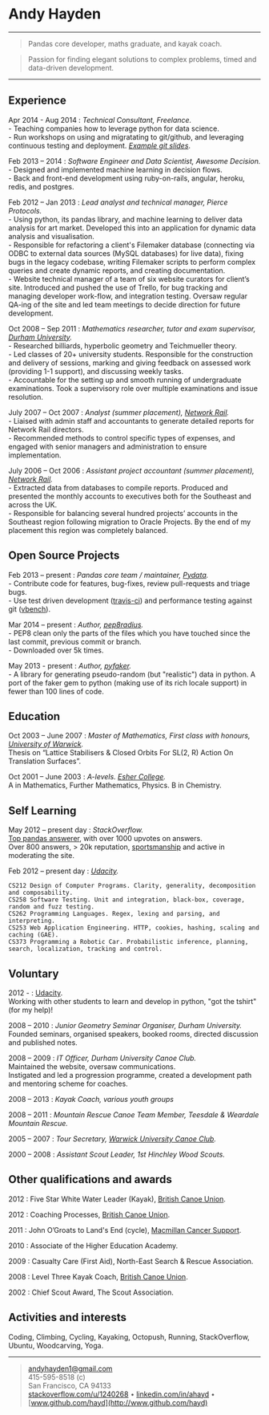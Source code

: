 Andy Hayden
===========

----

> Pandas core developer, maths graduate, and kayak coach.

> Passion for finding elegant solutions to complex problems, timed and data-driven development.  

----

Experience
----------

Apr 2014 - Aug 2014
:   *Technical Consultant, Freelance.*  
    - Teaching companies how to leverage python for data science.  
    - Run workshops on using and migratating to git/github, and leveraging continuous testing and deployment.
    *[Example git slides](http://slides.com/hayd/git)*.

Feb 2013 – 2014
:   *Software Engineer and Data Scientist, Awesome Decision.*  
    - Designed and implemented machine learning in decision flows.  
    - Back and front-end development using ruby-on-rails, angular, heroku, redis, and postgres. 

Feb 2012 – Jan 2013
:   *Lead analyst and technical manager, Pierce Protocols.*  
    - Using python, its pandas library, and machine learning to deliver data analysis for art market. Developed this
    into an application for dynamic data analysis and visualisation.  
    - Responsible for refactoring a client's Filemaker database (connecting via ODBC to external data sources
    (MySQL databases) for live data), fixing bugs in the legacy codebase, writing Filemaker scripts to perform
    complex queries and create dynamic reports, and creating documentation.  
    - Website technical manager of a team of six website curators for client’s site. Introduced and pushed the
    use of Trello, for bug tracking and managing developer work-flow, and integration testing. Oversaw regular
    QA-ing of the site and led team meetings to decide direction for future development.  

Oct 2008 – Sep 2011
:   *Mathematics researcher, tutor and exam supervisor, [Durham University](https://www.dur.ac.uk/mathematical.sciences/).*    
    - Researched billiards, hyperbolic geometry and Teichmueller theory.  
    - Led classes of 20+ university students. Responsible for the construction and delivery of sessions, marking
    and giving feedback on assessed work (providing 1-1 support), and discussing weekly tasks.  
    - Accountable for the setting up and smooth running of undergraduate examinations. Took a supervisory role
    over multiple examinations and issue resolution.  

July 2007 – Oct 2007
:   *Analyst (summer placement), [Network Rail](http://www.networkrail.co.uk/).*  
    - Liaised with admin staff and accountants to generate detailed reports for Network Rail directors.  
    - Recommended methods to control specific types of expenses, and engaged with senior managers and
    administration to ensure implementation.  

July 2006 – Oct 2006
:   *Assistant project accountant (summer placement), [Network Rail](http://www.networkrail.co.uk/).*  
    - Extracted data from databases to compile reports. Produced and presented the monthly accounts to
    executives both for the Southeast and across the UK.  
    - Responsible for balancing several hundred projects’ accounts in the Southeast region following migration to
    Oracle Projects. By the end of my placement this region was completely balanced.  

Open Source Projects
--------------------

Feb 2013 – present
:   *Pandas core team / maintainer, [Pydata](https://github.com/pydata?tab=members).*  
    - Contribute code for features, bug-fixes, review pull-requests and triage bugs.  
    - Use test driven development ([travis-ci](https://travis-ci.org/)) and performance testing against git ([vbench](https://github.com/pydata/vbench)).

Mar 2014 – present
:   *Author, [pep8radius](https://github.com/hayd/pep8radius).*  
    - PEP8 clean only the parts of the files which you have touched since the last commit, previous commit or branch.  
    - Downloaded over 5k times.

May 2013 - present
:   *Author, [pyfaker](https://github.com/hayd/pyfaker).*  
    - A library for generating pseudo-random (but "realistic") data in python. A port of the faker gem to python (making use of its rich locale support) in fewer than 100 lines of code.

Education
---------

Oct 2003 – June 2007
:   *Master of Mathematics, First class with honours, [University of Warwick](http://www2.warwick.ac.uk/fac/sci/maths/).*  
    Thesis on “Lattice Stabilisers & Closed Orbits For SL(2, R) Action On Translation Surfaces”.  

Oct 2001 – June 2003
:   *A-levels. [Esher College](http://www.esher.ac.uk).*  
    A in Mathematics, Further Mathematics, Physics. B in Chemistry.

Self Learning
-------------

May 2012 – present day
:   *StackOverflow.*  
    [Top pandas answerer](http://stackoverflow.com/tags/pandas/topusers), with over 1000 upvotes on answers.  
    Over 800 answers, > 20k reputation, [sportsmanship](http://stackoverflow.com/help/badges/805/sportsmanship?userid=1240268) and active in moderating the site.

Feb 2012 – present day
:   *[Udacity](https://www.udacity.com/).*

    CS212 Design of Computer Programs. Clarity, generality, decomposition and composability.  
    CS258 Software Testing. Unit and integration, black-box, coverage, random and fuzz testing.  
    CS262 Programming Languages. Regex, lexing and parsing, and interpreting.  
    CS253 Web Application Engineering. HTTP, cookies, hashing, scaling and caching (GAE).  
    CS373 Programming a Robotic Car. Probabilistic inference, planning, search, localization, tracking and control.  


Voluntary
---------

2012 -
:   [Udacity](https://www.udacity.com/).  
    Working with other students to learn and develop in python, "got the tshirt" (for my help)!

2008 – 2010
:   *Junior Geometry Seminar Organiser, Durham University.*  
    Founded seminars, organised speakers, booked rooms, directed discussion and published notes.

2008 – 2009
:   *IT Officer, Durham University Canoe Club.*  
    Maintained the website, oversaw communications.  
    Instigated and led a progression programme, created a development path and mentoring scheme for coaches.

2008 – 2013
:   *Kayak Coach, various youth groups*

2008 – 2011
:   *Mountain Rescue Canoe Team Member, Teesdale & Weardale Mountain Rescue.*

2005 – 2007
:   *Tour Secretary, [Warwick University Canoe Club](http://www.warwickcanoe.co.uk/).*

2000 – 2008
:   *Assistant Scout Leader, 1st Hinchley Wood Scouts.*


Other qualifications and awards
-------------------------------

2012
:   Five Star White Water Leader (Kayak), [British Canoe Union](http://www.bcu.org.uk/).

2012
:   Coaching Processes, [British Canoe Union](http://www.bcu.org.uk/).

2011
:   John O’Groats to Land's End (cycle), [Macmillan Cancer Support](http://www.macmillan.org.uk).

2010
:   Associate of the Higher Education Academy.

2009
:   Casualty Care (First Aid), North-East Search & Rescue Association.

2008
:   Level Three Kayak Coach, [British Canoe Union](http://www.bcu.org.uk/).

2002
:   Chief Scout Award, The Scout Association.


Activities and interests
------------------------

Coding, Climbing, Cycling, Kayaking, Octopush, Running, StackOverflow, Ubuntu, Woodcarving, Yoga.

----

> <andyhayden1@gmail.com>  
> 415-595-8518 (c)  
> San Francisco, CA 94133  
> [stackoverflow.com/u/1240268](http://stackoverflow.com/u/1240268) • [linkedin.com/in/ahayd](http://linkedin.com/in/ahayd) • [www.github.com/hayd](http://www.github.com/hayd)  